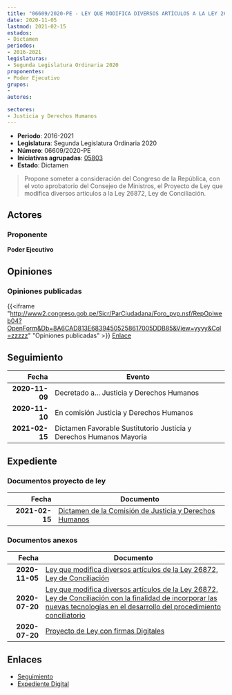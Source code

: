 ```yaml
---
title: "06609/2020-PE - LEY QUE MODIFICA DIVERSOS ARTÍCULOS A LA LEY 26872, LEY DE CONCILIACIÓN"
date: 2020-11-05
lastmod: 2021-02-15
estados:
- Dictamen
periodos:
- 2016-2021
legislaturas:
- Segunda Legislatura Ordinaria 2020
proponentes:
- Poder Ejecutivo
grupos:
- 
autores:

sectores:
- Justicia y Derechos Humanos
---
```

- **Periodo**: 2016-2021
- **Legislatura**: Segunda Legislatura Ordinaria 2020
- **Número**: 06609/2020-PE
- **Iniciativas agrupadas**: [05803](../../05800/05803)
- **Estado**: Dictamen

> Propone someter a consideración del Congreso de la República, con el voto aprobatorio del Consejeo de Ministros, el Proyecto de Ley que modifica diversos artículos a la Ley 26872, Ley de Conciliación.


## Actores

### Proponente

**Poder Ejecutivo**

## Opiniones

### Opiniones publicadas

{{<iframe "http://www2.congreso.gob.pe/Sicr/ParCiudadana/Foro_pvp.nsf/RepOpiweb04?OpenForm&Db=8A6CAD813E68394505258617005DDB85&View=yyyy&Col=zzzzz" "Opiniones publicadas" >}}
[Enlace](http://www2.congreso.gob.pe/Sicr/ParCiudadana/Foro_pvp.nsf/RepOpiweb04?OpenForm&Db=8A6CAD813E68394505258617005DDB85&View=yyyy&Col=zzzzz)


## Seguimiento

| Fecha | Evento |
|------:|--------|
| **2020-11-09** | Decretado a... Justicia y Derechos Humanos |
| **2020-11-10** | En comisión Justicia y Derechos Humanos |
| **2021-02-15** | Dictamen Favorable Sustitutorio Justicia y Derechos Humanos Mayoria |

## Expediente

### Documentos proyecto de ley

| Fecha | Documento |
|------:|-----------|
| **2021-02-15** | [Dictamen de la Comisión de Justicia y Derechos Humanos](https://leyes.congreso.gob.pe/Documentos/2016_2021/Dictamenes/Proyectos_de_Ley/05803DC15MAY20210215.pdf) |

### Documentos anexos

| Fecha | Documento |
|------:|-----------|
| **2020-11-05** | [Ley que modifica diversos artículos de la Ley 26872, Ley de Conciliación](http://www.leyes.congreso.gob.pe/Documentos/2016_2021/Proyectos_de_Ley_y_de_Resoluciones_Legislativas/PL06609-20201105.pdf) |
| **2020-07-20** | [Ley que modifica diversos artículos de la Ley 26872, Ley de Conciliación con la finalidad de incorporar las nuevas tecnologías en el desarrollo del procedimiento conciliatorio](http://www.leyes.congreso.gob.pe/Documentos/2016_2021/Proyectos_de_Ley_y_de_Resoluciones_Legislativas/PL05803-20200720.pdf) |
| **2020-07-20** | [Proyecto de Ley con firmas Digitales](http://www.leyes.congreso.gob.pe/Documentos/2016_2021/Proyectos_de_Ley_y_de_Resoluciones_Legislativas/Proyectos_Firmas_digitales/PL05803.pdf) |

## Enlaces

- [Seguimiento](http://www2.congreso.gob.pe/Sicr/TraDocEstProc/CLProLey2016.nsf/f7fff46988ca05b1052578e100829cc7/5bb9dfa4a5224f990525861700635c26?OpenDocument)
- [Expediente Digital](http://www2.congreso.gob.pe/Sicr/TraDocEstProc/Expvirt_2011.nsf/visbusqptramdoc1621/06609?opendocument)

